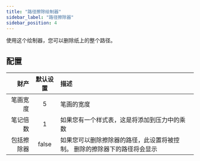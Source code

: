 ```yaml
---
title: "路径擦除绘制器"
sidebar_label: "路径擦除器"
sidebar_position: 4
---
```



使用这个绘制器，您可以删除纸上的整个路径。

## 配置

|    财产 | 默认设置  | 描述                                    |
| -----:|:-----:|:------------------------------------- |
|  笔画宽度 |   5   | 笔画的宽度                                 |
|  笔记倍数 |   1   | 如果您有一个样式表，这是将添加到压力中的乘数                |
| 包括擦除器 | false | 如果您可以删除擦除器的路径，此设置将被控制。 删除的擦除器下的路径将会显示 |
